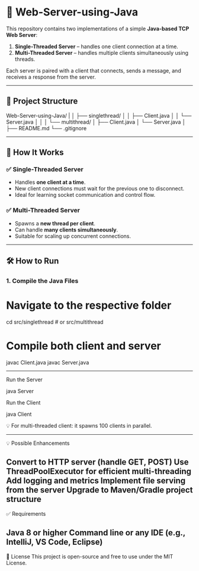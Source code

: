 # 🧠 Web-Server-using-Java


This repository contains two implementations of a simple **Java-based TCP Web Server**:

1. **Single-Threaded Server** – handles one client connection at a time.
2. **Multi-Threaded Server** – handles multiple clients simultaneously using threads.

Each server is paired with a client that connects, sends a message, and receives a response from the server.

---

## 📁 Project Structure
Web-Server-using-Java/
|
│ ├── singlethread/
│ │ ├── Client.java
│ │ └── Server.java
│ │
│ └── multithread/
│ ├── Client.java
│ └── Server.java
│
├── README.md
└── .gitignore

---

## 🚀 How It Works

### ✅ Single-Threaded Server

- Handles **one client at a time**.
- New client connections must wait for the previous one to disconnect.
- Ideal for learning socket communication and control flow.

### ✅ Multi-Threaded Server

- Spawns a **new thread per client**.
- Can handle **many clients simultaneously**.
- Suitable for scaling up concurrent connections.

---

## 🛠️ How to Run

### 1. Compile the Java Files

# Navigate to the respective folder
cd src/singlethread        # or src/multithread

# Compile both client and server
javac Client.java
javac Server.java

---

Run the Server

java Server

Run the Client

java Client

💡 For multi-threaded client: it spawns 100 clients in parallel.

---

💡 Possible Enhancements

Convert to HTTP server (handle GET, POST)
Use ThreadPoolExecutor for efficient multi-threading
Add logging and metrics
Implement file serving from the server
Upgrade to Maven/Gradle project structure
---

✅ Requirements

Java 8 or higher
Command line or any IDE (e.g., IntelliJ, VS Code, Eclipse)
---

📄 License
This project is open-source and free to use under the MIT License.


